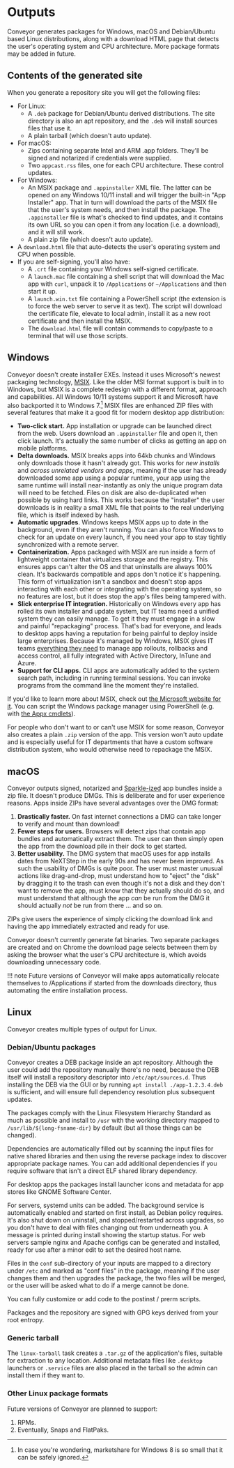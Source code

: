 # Outputs

Conveyor generates packages for Windows, macOS and Debian/Ubuntu based Linux distributions, along with a download HTML page that detects the user's operating system and CPU architecture. More package formats may be added in future. 

## Contents of the generated site

When you generate a repository site you will get the following files:

* For Linux:
    * A `.deb` package for Debian/Ubuntu derived distributions. The site directory is also an apt repository, and the `.deb` will install sources files that use it.
    * A plain tarball (which doesn't auto update).
* For macOS:
    * Zips containing separate Intel and ARM .app folders. They'll be signed and notarized if credentials were supplied.
    * Two `appcast.rss` files, one for each CPU architecture. These control updates.
* For Windows:
    * An MSIX package and `.appinstaller` XML file. The latter can be opened on any Windows 10/11 install and will trigger the built-in "App Installer" app. That in turn will download the parts of the MSIX file that the user's system needs, and then install the package. The `.appinstaller` file is what's checked to find updates, and it contains its own URL so you can open it from any location (i.e. a download), and it will still work.
    * A plain zip file (which doesn't auto update).
* A `download.html` file that auto-detects the user's operating system and CPU when possible.
* If you are self-signing, you'll also have:
    * A `.crt` file containing your Windows self-signed certificate.
    * A `launch.mac` file containing a shell script that will download the Mac app with `curl`, unpack it to `/Applications` or `~/Applications` and then start it up.
    * A `launch.win.txt` file containing a PowerShell script (the extension is to force the web server to serve it as text). The script will download the certificate file, elevate to local admin, install it as a new root certificate and then install the MSIX.
    * The `download.html` file will contain commands to copy/paste to a terminal that will use those scripts.

## Windows

Conveyor doesn't create installer EXEs. Instead it uses Microsoft's newest packaging technology, [MSIX](https://docs.microsoft.com/en-us/windows/msix/). Like the older MSI format support is built in to Windows, but MSIX is a complete redesign with a different format, approach and capabilities. All Windows 10/11 systems support it and Microsoft have also backported it to Windows 7.[^1] MSIX files are enhanced ZIP files with several features that make it a good fit for modern desktop app distribution:

* **Two-click start.** App installation or upgrade can be launched direct from the web. Users download an `.appinstaller` file  and open it, then click launch. It's actually the same number of clicks as getting an app on mobile platforms.
* **Delta downloads.** MSIX breaks apps into 64kb chunks and Windows only downloads those it hasn't already got. This works for *new installs* and *across unrelated vendors and apps*, meaning if the user has already downloaded some app using a popular runtime, your app using the same runtime will install near-instantly as only the unique program data will need to be fetched. Files on disk are also de-duplicated when possible by using hard links. This works because the "installer" the user downloads is in reality a small XML file that points to the real underlying file, which is itself indexed by hash.
* **Automatic upgrades**. Windows keeps MSIX apps up to date in the background, even if they aren't running. You can also force Windows to check for an update on every launch, if you need your app to stay tightly synchronized with a remote server.
* **Containerization.** Apps packaged with MSIX are run inside a form of lightweight container that virtualizes storage and the registry. This ensures apps can't alter the OS and that uninstalls are always 100% clean. It's backwards compatible and apps don't notice it's happening. This form of virtualization isn't a sandbox and doesn't stop apps interacting with each other or integrating with the operating system, so no features are lost, but it does stop the app's files being tampered with.
* **Slick enterprise IT integration.** Historically on Windows every app has rolled its own installer and update system, but IT teams need a unified system they can easily manage. To get it they must engage in a slow and painful "repackaging" process. That's bad for everyone, and leads to desktop apps having a reputation for being painful to deploy inside large enterprises. Because it's managed by Windows, MSIX gives IT teams [everything they need](https://docs.microsoft.com/en-us/windows/msix/desktop/managing-your-msix-deployment-overview) to manage app rollouts, rollbacks and access control, all fully integrated with Active Directory, InTune and Azure.
* **Support for CLI apps.** CLI apps are automatically added to the system search path, including in running terminal sessions. You can invoke programs from the command line the moment they're installed.

If you'd like to learn more about MSIX, check out [the Microsoft website for it](https://docs.microsoft.com/en-us/windows/msix). You can script the Windows package manager using PowerShell (e.g. with [the Appx cmdlets](https://docs.microsoft.com/en-us/powershell/module/appx/?view=windowsserver2022-ps)).

For people who don't want to or can't use MSIX for some reason, Conveyor also creates a plain `.zip` version of the app. This version won't auto update and is especially useful for IT departments that have a custom software distribution system, who would otherwise need to repackage the MSIX.

## macOS

Conveyor outputs signed, notarized and [Sparkle-ized](https://sparkle-project.org/) app bundles inside a zip file. It doesn't produce DMGs. This is deliberate and for user experience reasons. Apps inside ZIPs have several advantages over the DMG format:

1. **Drastically faster.** On fast internet connections a DMG can take longer to verify and mount than download!
2. **Fewer steps for users.** Browsers will detect zips that contain app bundles and automatically extract them. The user can then simply open the app from the download pile in their dock to get started.
3. **Better usability.** The DMG system that macOS uses for app installs dates from NeXTStep in the early 90s and has never been improved. As such the usability of DMGs is quite poor. The user must master unusual actions like drag-and-drop, must understand how to "eject" the "disk" by dragging it to the trash can even though it's not a disk and they don't want to remove the app, must know that they actually should do so, and must understand that although the app *can* be run from the DMG it should actually *not* be run from there ... and so on.

ZIPs give users the experience of simply clicking the download link and having the app immediately extracted and ready for use. 

Conveyor doesn't currently generate fat binaries. Two separate packages are created and on Chrome the download page selects between them by asking the browser what the user's CPU architecture is, which avoids downloading unnecessary code. 

!!! note
    Future versions of Conveyor will make apps automatically relocate themselves to /Applications if started from the downloads directory, thus automating the entire installation process.

## Linux

Conveyor creates multiple types of output for Linux.

### Debian/Ubuntu packages

Conveyor creates a DEB package inside an apt repository. Although the user could add the repository manually there's no need, because the DEB itself will install a repository descriptor into `/etc/apt/sources.d`. Thus installing the DEB via the GUI or by running `apt install ./app-1.2.3.4.deb` is sufficient, and will ensure full dependency resolution plus subsequent updates. 

The packages comply with the Linux Filesystem Hierarchy Standard as much as possible and install to `/usr` with the working directory mapped to `/usr/lib/${long-fsname-dir}` by default (but all those things can be changed). 

Dependencies are automatically filled out by scanning the input files for native shared libraries and then using the reverse package index to discover appropriate package names. You can add additional dependencies if you require software that isn't a direct ELF shared library dependency. 

For desktop apps the packages install launcher icons and metadata for app stores like GNOME Software Center. 

For servers, systemd units can be added. The background service is automatically enabled and started on first install, as Debian policy requires. It's also shut down on uninstall, and stopped/restarted across upgrades, so you don't have to deal with files changing out from underneath you. A message is printed during install showing the startup status. For web servers sample nginx and Apache configs can be generated and installed, ready for use after a minor edit to set the desired host name.

Files in the `conf` sub-directory of your inputs are mapped to a directory under `/etc` and marked as "conf files" in the package, meaning if the user changes them and then upgrades the package, the two files will be merged, or the user will be asked what to do if a merge cannot be done.

You can fully customize or add code to the postinst / prerm scripts.

Packages and the repository are signed with GPG keys derived from your root entropy.

### Generic tarball

The `linux-tarball` task creates a `.tar.gz` of the application's files, suitable for extraction to any location. Additional metadata files like `.desktop` launchers or `.service` files are also placed in the tarball so the admin can install them if they want to.

### Other Linux package formats 

Future versions of Conveyor are planned to support:

1. RPMs.
3. Eventually, Snaps and FlatPaks.

[^1]: In case you're wondering, marketshare for Windows 8 is so small that it can be safely ignored.
